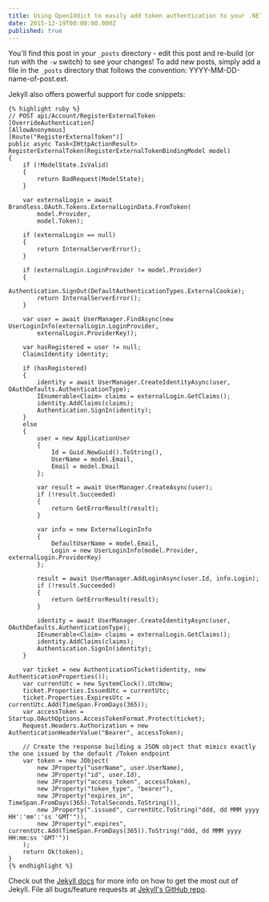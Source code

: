 ```yaml
---
title: Using OpenIddict to easily add token authentication to your .NET web apps
date: 2015-12-19T00:00:00.000Z
published: true
---
```



You'll find this post in your `_posts` directory - edit this post and re-build (or run with the `-w` switch) to see your changes!
To add new posts, simply add a file in the `_posts` directory that follows the convention: YYYY-MM-DD-name-of-post.ext.

Jekyll also offers powerful support for code snippets:

    {% highlight ruby %}
    // POST api/Account/RegisterExternalToken
    [OverrideAuthentication]
    [AllowAnonymous]
    [Route("RegisterExternalToken")]
    public async Task<IHttpActionResult> RegisterExternalToken(RegisterExternalTokenBindingModel model)
    {
        if (!ModelState.IsValid)
        {
            return BadRequest(ModelState);
        }
    
        var externalLogin = await Brandless.OAuth.Tokens.ExternalLoginData.FromToken(
            model.Provider, 
            model.Token);
    
        if (externalLogin == null)
        {
            return InternalServerError();
        }
    
        if (externalLogin.LoginProvider != model.Provider)
        {
            Authentication.SignOut(DefaultAuthenticationTypes.ExternalCookie);
            return InternalServerError();
        }
    
        var user = await UserManager.FindAsync(new UserLoginInfo(externalLogin.LoginProvider,
            externalLogin.ProviderKey));
    
        var hasRegistered = user != null;
        ClaimsIdentity identity;
    
        if (hasRegistered)
        {
            identity = await UserManager.CreateIdentityAsync(user, OAuthDefaults.AuthenticationType);
            IEnumerable<Claim> claims = externalLogin.GetClaims();
            identity.AddClaims(claims);
            Authentication.SignIn(identity);
        }
        else
        {
            user = new ApplicationUser
            {
                Id = Guid.NewGuid().ToString(),
                UserName = model.Email,
                Email = model.Email
            };
    
            var result = await UserManager.CreateAsync(user);
            if (!result.Succeeded)
            {
                return GetErrorResult(result);
            }
    
            var info = new ExternalLoginInfo
            {
                DefaultUserName = model.Email,
                Login = new UserLoginInfo(model.Provider, externalLogin.ProviderKey)
            };
    
            result = await UserManager.AddLoginAsync(user.Id, info.Login);
            if (!result.Succeeded)
            {
                return GetErrorResult(result);
            }
    
            identity = await UserManager.CreateIdentityAsync(user, OAuthDefaults.AuthenticationType);
            IEnumerable<Claim> claims = externalLogin.GetClaims();
            identity.AddClaims(claims);
            Authentication.SignIn(identity);
        }
    
        var ticket = new AuthenticationTicket(identity, new AuthenticationProperties());
        var currentUtc = new SystemClock().UtcNow;
        ticket.Properties.IssuedUtc = currentUtc;
        ticket.Properties.ExpiresUtc = currentUtc.Add(TimeSpan.FromDays(365));
        var accessToken = Startup.OAuthOptions.AccessTokenFormat.Protect(ticket);
        Request.Headers.Authorization = new AuthenticationHeaderValue("Bearer", accessToken);
    
        // Create the response building a JSON object that mimics exactly the one issued by the default /Token endpoint
        var token = new JObject(
            new JProperty("userName", user.UserName),
            new JProperty("id", user.Id),
            new JProperty("access_token", accessToken),
            new JProperty("token_type", "bearer"),
            new JProperty("expires_in", TimeSpan.FromDays(365).TotalSeconds.ToString()),
            new JProperty(".issued", currentUtc.ToString("ddd, dd MMM yyyy HH':'mm':'ss 'GMT'")),
            new JProperty(".expires", currentUtc.Add(TimeSpan.FromDays(365)).ToString("ddd, dd MMM yyyy HH:mm:ss 'GMT'"))
        );
        return Ok(token);
    }
    {% endhighlight %}

Check out the [Jekyll docs][jekyll] for more info on how to get the most out of Jekyll. File all bugs/feature requests at [Jekyll's GitHub repo][jekyll-gh].

[jekyll-gh]: https://github.com/mojombo/jekyll
[jekyll]:    http://jekyllrb.com
